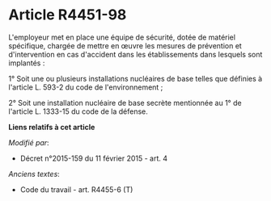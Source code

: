 # Article R4451-98

L'employeur met en place une équipe de sécurité, dotée de matériel spécifique, chargée de mettre en œuvre les mesures de
prévention et d'intervention en cas d'accident dans les établissements dans lesquels sont implantés : 

1° Soit une ou plusieurs installations nucléaires de base telles que définies à l'article L. 593-2 du code de
l'environnement ; 

2° Soit une installation nucléaire de base secrète mentionnée au 1° de l'article L. 1333-15 du code de la défense.

**Liens relatifs à cet article**

_Modifié par_:

  - Décret n°2015-159 du 11 février 2015 - art. 4

_Anciens textes_:

  - Code du travail - art. R4455-6 (T)
